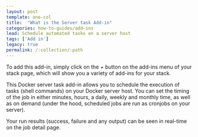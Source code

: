```yaml
---
layout: post
template: one-col
title:  "What is the Server task Add-in"
categories: how-to-guides/add-ins
lead: Schedule automated tasks on a server host
tags: ['Add in']
legacy: true
permalink: /:collection/:path
---
```




To add this add-in, simply click on the _+_ button on the add-ins menu of your stack page, which will show you a variety of add-ins for your stack.

This Docker server task add-in allows you to schedule the execution of tasks (shell commands) on your Docker server host. You can set the timing of the job in either minutes, hours, a daily, weekly and monthly time, as well as on demand (under the hood, scheduled jobs are run as cronjobs on your server).

Your run results (success, failure and any output) can be seen in real-time on the job detail page.